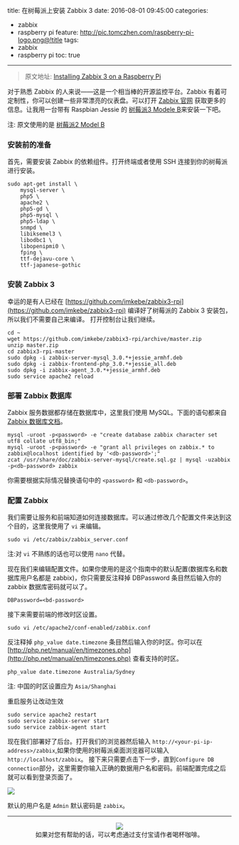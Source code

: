 title: 在树莓派上安装 Zabbix 3
date: 2016-08-01 09:45:00
categories: 
  - zabbix
  - raspberry pi
feature: http://pic.tomczhen.com/raspberry-pi-logo.png@!title
tags: 
  - zabbix
  - raspberry pi
toc: true
---
>原文地址:
>[Installing Zabbix 3 on a Raspberry Pi](http://devopsish.blogspot.com.au/2016/05/installing-zabbix-3-on-raspberry-pi.html)

对于熟悉 Zabbix 的人来说——这是一个相当棒的开源监控平台。Zabbix 有着可定制性，你可以创建一些非常漂亮的仪表盘。可以打开 [Zabbix 官网](http://www.zabbix.com/) 获取更多的信息。让我用一台带有 Raspbian Jessie 的 [树莓派3 Modele B](https://www.raspberrypi.org/products/raspberry-pi-3-model-b/)来安装一下吧。

注: 原文使用的是 [树莓派2 Model B](https://www.raspberrypi.org/products/raspberry-pi-2-model-b/)

<!-- more -->

<h3 id="pre">安装前的准备</h3>

首先，需要安装 Zabbix 的依赖组件。打开终端或者使用 SSH 连接到你的树莓派进行安装。

```shell
sudo apt-get install \
    mysql-server \
    php5 \
    apache2 \
    php5-gd \
    php5-mysql \
    php5-ldap \
    snmpd \
    libiksemel3 \
    libodbc1 \
    libopenipmi0 \
    fping \
    ttf-dejavu-core \
    ttf-japanese-gothic
```

<h3 id="install-zabbix">安装 Zabbix 3</h3>

幸运的是有人已经在 [https://github.com/imkebe/zabbix3-rpi](https://github.com/imkebe/zabbix3-rpi) 编译好了树莓派的 Zabbix 3 安装包，所以我们不需要自己来编译。
打开控制台让我们继续。

```shell
cd ~
wget https://github.com/imkebe/zabbix3-rpi/archive/master.zip
unzip master.zip
cd zabbix3-rpi-master
sudo dpkg -i zabbix-server-mysql_3.0.*+jessie_armhf.deb
sudo dpkg -i zabbix-frontend-php_3.0.*+jessie_all.deb
sudo dpkg -i zabbix-agent_3.0.*+jessie_armhf.deb
sudo service apache2 reload
```

<h3 id="setup-database">部署 Zabbix 数据库</h3>

Zabbix 服务数据都存储在数据库中，这里我们使用 MySQL。下面的语句都来自 [Zabbix 数据库文档](https://www.zabbix.com/documentation/3.0/manual/appendix/install/db_scripts)。

```shell
mysql -uroot -p<password> -e "create database zabbix character set utf8 collate utf8_bin;"
mysql -uroot -p<password> -e "grant all privileges on zabbix.* to zabbix@localhost identified by '<db-password>';"
zcat /usr/share/doc/zabbix-server-mysql/create.sql.gz | mysql -uzabbix -p<db-password> zabbix
```

你需要根据实际情况替换语句中的 `<password>` 和 `<db-password>`。

<h3 id="config-zabbix">配置 Zabbix</h3>

我们需要让服务和前端知道如何连接数据库。可以通过修改几个配置文件来达到这个目的，这里我使用了 `vi` 来编辑。

```shell
sudo vi /etc/zabbix/zabbix_server.conf
```

注:对 `vi` 不熟练的话也可以使用 `nano` 代替。

现在我们来编辑配置文件。如果你使用的是这个指南中的默认配置(数据库名和数据库用户名都是 zabbix)，你只需要反注释掉 DBPassword 条目然后输入你的 zabbix 数据库密码就可以了。

```
DBPassword=<bd-password>
```

接下来需要前端的修改时区设置。

```shell
sudo vi /etc/apache2/conf-enabled/zabbix.conf
```

反注释掉 `php_value date.timezone` 条目然后输入你的时区。你可以在 [http://php.net/manual/en/timezones.php](http://php.net/manual/en/timezones.php) 查看支持的时区。

```
php_value date.timezone Australia/Sydney
```

注: 中国的时区设置应为 `Asia/Shanghai`

重启服务让改动生效

```shell
sudo service apache2 restart
sudo service zabbix-server start
sudo service zabbix-agent start
```

现在我们部署好了后台。打开我们的浏览器然后输入 `http://<your-pi-ip-address>/zabbix`,如果你使用的树莓派桌面浏览器可以输入`http://localhost/zabbix`。
接下来只需要点击下一步，直到`Configure DB connection`部分，这里需要你输入正确的数据用户名和密码。前端配置完成之后就可以看到登录页面了。

![](http://pic.tomczhen.com/zabbix-login.png)

默认的用户名是 `Admin` 默认密码是 `zabbix`。

---

<div align="center">

![](http://pic.tomczhen.com/alipay_QR.png)<br/>
如果对您有帮助的话，可以考虑通过支付宝请作者喝杯咖啡。

</div>
